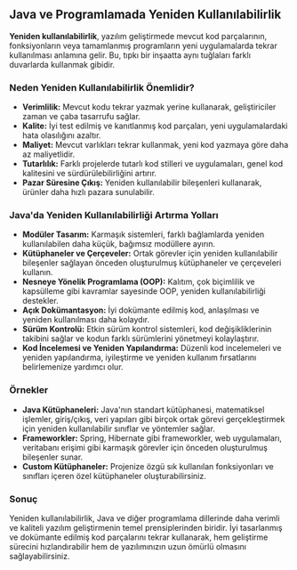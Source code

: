 ## Java ve Programlamada Yeniden Kullanılabilirlik

**Yeniden kullanılabilirlik**, yazılım geliştirmede mevcut kod parçalarının, fonksiyonların veya tamamlanmış programların yeni uygulamalarda tekrar kullanılması anlamına gelir. Bu, tıpkı bir inşaatta aynı tuğlaları farklı duvarlarda kullanmak gibidir.

### Neden Yeniden Kullanılabilirlik Önemlidir?

- **Verimlilik:** Mevcut kodu tekrar yazmak yerine kullanarak, geliştiriciler zaman ve çaba tasarrufu sağlar.
- **Kalite:** İyi test edilmiş ve kanıtlanmış kod parçaları, yeni uygulamalardaki hata olasılığını azaltır.
- **Maliyet:** Mevcut varlıkları tekrar kullanmak, yeni kod yazmaya göre daha az maliyetlidir.
- **Tutarlılık:** Farklı projelerde tutarlı kod stilleri ve uygulamaları, genel kod kalitesini ve sürdürülebilirliğini artırır.
- **Pazar Süresine Çıkış:** Yeniden kullanılabilir bileşenleri kullanarak, ürünler daha hızlı pazara sunulabilir.

### Java'da Yeniden Kullanılabilirliği Artırma Yolları

- **Modüler Tasarım:** Karmaşık sistemleri, farklı bağlamlarda yeniden kullanılabilen daha küçük, bağımsız modüllere ayırın.
- **Kütüphaneler ve Çerçeveler:** Ortak görevler için yeniden kullanılabilir bileşenler sağlayan önceden oluşturulmuş kütüphaneler ve çerçeveleri kullanın.
- **Nesneye Yönelik Programlama (OOP):** Kalıtım, çok biçimlilik ve kapsülleme gibi kavramlar sayesinde OOP, yeniden kullanılabilirliği destekler.
- **Açık Dokümantasyon:** İyi dokümante edilmiş kod, anlaşılması ve yeniden kullanılması daha kolaydır.
- **Sürüm Kontrolü:** Etkin sürüm kontrol sistemleri, kod değişikliklerinin takibini sağlar ve kodun farklı sürümlerini yönetmeyi kolaylaştırır.
- **Kod İncelemesi ve Yeniden Yapılandırma:** Düzenli kod incelemeleri ve yeniden yapılandırma, iyileştirme ve yeniden kullanım fırsatlarını belirlemenize yardımcı olur.

### Örnekler

- **Java Kütüphaneleri:** Java'nın standart kütüphanesi, matematiksel işlemler, giriş/çıkış, veri yapıları gibi birçok ortak görevi gerçekleştirmek için yeniden kullanılabilir sınıflar ve yöntemler sağlar.
- **Frameworkler:** Spring, Hibernate gibi frameworkler, web uygulamaları, veritabanı erişimi gibi karmaşık görevler için önceden oluşturulmuş bileşenler sunar.
- **Custom Kütüphaneler:** Projenize özgü sık kullanılan fonksiyonları ve sınıfları içeren özel kütüphaneler oluşturabilirsiniz.

### Sonuç

Yeniden kullanılabilirlik, Java ve diğer programlama dillerinde daha verimli ve kaliteli yazılım geliştirmenin temel prensiplerinden biridir. İyi tasarlanmış ve dokümante edilmiş kod parçalarını tekrar kullanarak, hem geliştirme sürecini hızlandırabilir hem de yazılımınızın uzun ömürlü olmasını sağlayabilirsiniz.
